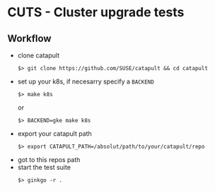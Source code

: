 # CUTS - Cluster upgrade tests

## Workflow

- clone catapult
  ```
  $> git clone https://github.com/SUSE/catapult && cd catapult
  ```
- set up your k8s, if necesarry specify a `BACKEND`
  ```
  $> make k8s
  ```
  or
  ```
  $> BACKEND=gke make k8s
  ```
- export your catapult path
  ```
  $> export CATAPULT_PATH=/absolut/path/to/your/catapult/repo
  ```
- got to this repos path
- start the test suite
  ```
  $> ginkgo -r .
  ```
